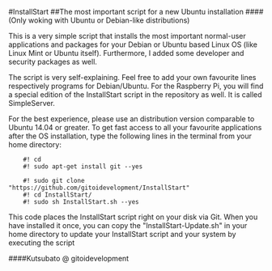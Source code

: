#InstallStart
##The most important script for a new Ubuntu installation
####(Only woking with Ubuntu or Debian-like distributions)

This is a very simple script that installs the most important normal-user applications and packages
for your Debian or Ubuntu based Linux OS (like Linux Mint or Ubuntu itself).
Furthermore, I added some developer and security packages as well.

The script is very self-explaining.
Feel free to add your own favourite lines respectively programs for Debian/Ubuntu.
For the Raspberry Pi, you will find a special edition of the InstallStart script in the repository as well.
It is called SimpleServer.

For the best experience, please use an distribution version comparable to Ubuntu 14.04 or greater.
To get fast access to all your favourite applications after the OS installation, 
type the following lines in the terminal from your home directory:

		#! cd
		#! sudo apt-get install git --yes
		
		#! sudo git clone "https://github.com/gitoidevelopment/InstallStart"
		#! cd InstallStart/
		#! sudo sh InstallStart.sh --yes

This code places the InstallStart script right on your disk via Git.
When you have installed it once, you can copy the "InstallStart-Update.sh" in your home directory 
to update your InstallStart script and your system by executing the script

####Kutsubato @ gitoidevelopment
